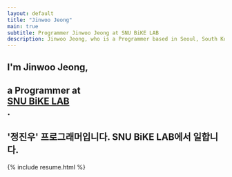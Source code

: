 ```yaml
---
layout: default
title: "Jinwoo Jeong"
main: true
subtitle: Programmer Jinwoo Jeong at SNU BiKE LAB
description: Jinwoo Jeong, who is a Programmer based in Seoul, South Korea. | '정진우' 프로그래머입니다. SNU Bike LAB에서 일합니다.
---
```

<div class="intro-animation">
<section class="explanation">
    <h1 class="intro">
    I'm Jinwoo Jeong,
    </h1>
    <h1 class="intro">a Programmer at
        <div class="intro-link">
            <a class="transition" href="http://bike.snu.ac.kr/" target="_blank">
                SNU BiKE LAB
            </a>
            <div class="underline-mask transition"></div>
            <div class="underline"></div>
        </div>.
    </h1>
    <h2 class="intro">'정진우' 프로그래머입니다. SNU BiKE LAB에서 일합니다.</h2>
</section>
</div>
{% include resume.html %}

